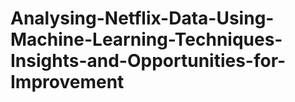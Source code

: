 # Analysing-Netflix-Data-Using-Machine-Learning-Techniques-Insights-and-Opportunities-for-Improvement